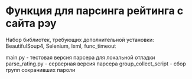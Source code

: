 # Функция для парсинга рейтинга с сайта рэу

Набор библиотек, требующих дополнительной установки: BeautifulSoup4, Selenium, lxml, func_timeout

main.py - тестовая версия парсера для локальной отладки
parse_rating.py - серверная версия парсера
group_collect_script - сбор групп сохранивших пароли
